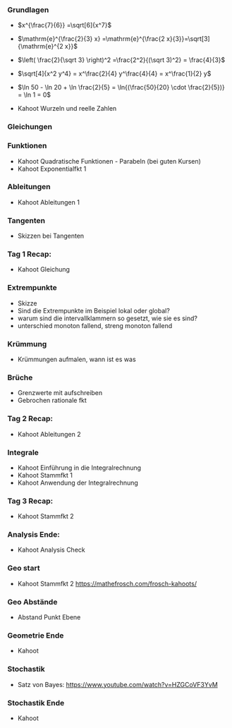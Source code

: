 ### Grundlagen
- $x^{\frac{7}{6}} =\sqrt[6]{x^7}$

- $\mathrm{e}^{\frac{2}{3} x} =\mathrm{e}^{\frac{2 x}{3}}=\sqrt[3]{\mathrm{e}^{2 x}}$

- $\left( \frac{2}{\sqrt 3} \right)^2 =\frac{2^2}{(\sqrt 3)^2} = \frac{4}{3}$

- $\sqrt[4]{x^2 y^4} = x^\frac{2}{4} y^\frac{4}{4} = x^\frac{1}{2} y$

- $\ln 50 - \ln 20 + \ln \frac{2}{5} = \ln{(\frac{50}{20} \cdot \frac{2}{5})} = \ln 1 = 0$
- Kahoot Wurzeln und reelle Zahlen

### Gleichungen

### Funktionen
- Kahoot Quadratische Funktionen - Parabeln (bei guten Kursen)
- Kahoot Exponentialfkt 1

### Ableitungen
- Kahoot Ableitungen 1

### Tangenten
- Skizzen bei Tangenten

### Tag 1 Recap:
- Kahoot Gleichung

### Extrempunkte
- Skizze
- Sind die Extrempunkte im Beispiel lokal oder global?
- warum sind die intervallklammern so gesetzt, wie sie es sind?
- unterschied monoton fallend, streng monoton fallend

### Krümmung
- Krümmungen aufmalen, wann ist es was

### Brüche
- Grenzwerte mit aufschreiben
- Gebrochen rationale fkt

### Tag 2 Recap:
- Kahoot Ableitungen 2

### Integrale
- Kahoot Einführung in die Integralrechnung
- Kahoot Stammfkt 1
- Kahoot Anwendung der Integralrechnung

### Tag 3 Recap:
- Kahoot Stammfkt 2

### Analysis Ende:
- Kahoot Analysis Check

### Geo start
- Kahoot Stammfkt 2
https://mathefrosch.com/frosch-kahoots/

### Geo Abstände
- Abstand Punkt Ebene

### Geometrie Ende
- Kahoot 

### Stochastik
- Satz von Bayes: https://www.youtube.com/watch?v=HZGCoVF3YvM

### Stochastik Ende
- Kahoot 